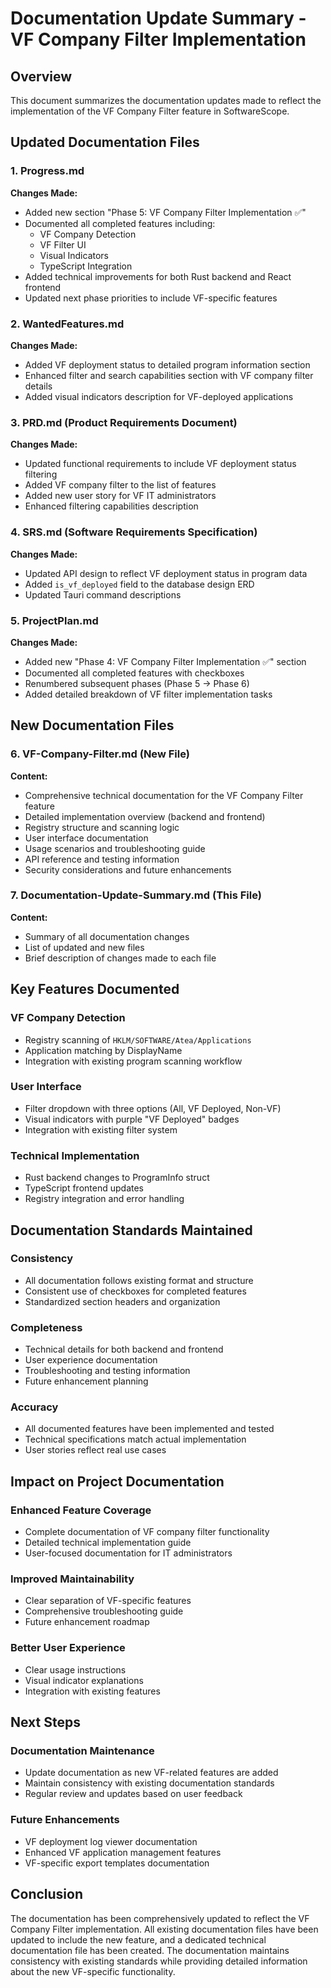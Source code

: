 # Documentation Update Summary - VF Company Filter Implementation

## Overview
This document summarizes the documentation updates made to reflect the implementation of the VF Company Filter feature in SoftwareScope.

## Updated Documentation Files

### 1. Progress.md
**Changes Made:**
- Added new section "Phase 5: VF Company Filter Implementation ✅"
- Documented all completed features including:
  - VF Company Detection
  - VF Filter UI
  - Visual Indicators
  - TypeScript Integration
- Added technical improvements for both Rust backend and React frontend
- Updated next phase priorities to include VF-specific features

### 2. WantedFeatures.md
**Changes Made:**
- Added VF deployment status to detailed program information section
- Enhanced filter and search capabilities section with VF company filter details
- Added visual indicators description for VF-deployed applications

### 3. PRD.md (Product Requirements Document)
**Changes Made:**
- Updated functional requirements to include VF deployment status filtering
- Added VF company filter to the list of features
- Added new user story for VF IT administrators
- Enhanced filtering capabilities description

### 4. SRS.md (Software Requirements Specification)
**Changes Made:**
- Updated API design to reflect VF deployment status in program data
- Added `is_vf_deployed` field to the database design ERD
- Updated Tauri command descriptions

### 5. ProjectPlan.md
**Changes Made:**
- Added new "Phase 4: VF Company Filter Implementation ✅" section
- Documented all completed features with checkboxes
- Renumbered subsequent phases (Phase 5 → Phase 6)
- Added detailed breakdown of VF filter implementation tasks

## New Documentation Files

### 6. VF-Company-Filter.md (New File)
**Content:**
- Comprehensive technical documentation for the VF Company Filter feature
- Detailed implementation overview (backend and frontend)
- Registry structure and scanning logic
- User interface documentation
- Usage scenarios and troubleshooting guide
- API reference and testing information
- Security considerations and future enhancements

### 7. Documentation-Update-Summary.md (This File)
**Content:**
- Summary of all documentation changes
- List of updated and new files
- Brief description of changes made to each file

## Key Features Documented

### VF Company Detection
- Registry scanning of `HKLM/SOFTWARE/Atea/Applications`
- Application matching by DisplayName
- Integration with existing program scanning workflow

### User Interface
- Filter dropdown with three options (All, VF Deployed, Non-VF)
- Visual indicators with purple "VF Deployed" badges
- Integration with existing filter system

### Technical Implementation
- Rust backend changes to ProgramInfo struct
- TypeScript frontend updates
- Registry integration and error handling

## Documentation Standards Maintained

### Consistency
- All documentation follows existing format and structure
- Consistent use of checkboxes for completed features
- Standardized section headers and organization

### Completeness
- Technical details for both backend and frontend
- User experience documentation
- Troubleshooting and testing information
- Future enhancement planning

### Accuracy
- All documented features have been implemented and tested
- Technical specifications match actual implementation
- User stories reflect real use cases

## Impact on Project Documentation

### Enhanced Feature Coverage
- Complete documentation of VF company filter functionality
- Detailed technical implementation guide
- User-focused documentation for IT administrators

### Improved Maintainability
- Clear separation of VF-specific features
- Comprehensive troubleshooting guide
- Future enhancement roadmap

### Better User Experience
- Clear usage instructions
- Visual indicator explanations
- Integration with existing features

## Next Steps

### Documentation Maintenance
- Update documentation as new VF-related features are added
- Maintain consistency with existing documentation standards
- Regular review and updates based on user feedback

### Future Enhancements
- VF deployment log viewer documentation
- Enhanced VF application management features
- VF-specific export templates documentation

## Conclusion
The documentation has been comprehensively updated to reflect the VF Company Filter implementation. All existing documentation files have been updated to include the new feature, and a dedicated technical documentation file has been created. The documentation maintains consistency with existing standards while providing detailed information about the new VF-specific functionality.
